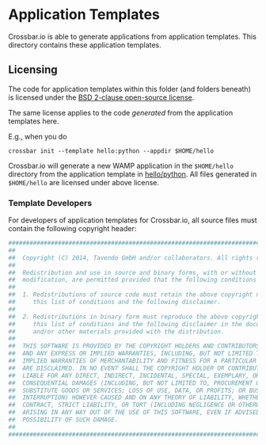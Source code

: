 # Application Templates

Crossbar.io is able to generate applications from application templates. This directory
contains these application templates.

## Licensing

The code for application templates within this folder (and folders beneath) is licensed under the [BSD 2-clause open-source license](http://opensource.org/licenses/BSD-2-Clause).

The same license applies to the code *generated* from the application templates here.

E.g., when you do

	crossbar init --template hello:python --appdir $HOME/hello

Crossbar.io will generate a new WAMP application in the `$HOME/hello` directory from the application template in [hello/python](hello/python). All files generated in `$HOME/hello` are licensed under above license.

### Template Developers

For developers of application templates for Crossbar.io, all source files must contain the following copyright header:

```python
###############################################################################
##
##  Copyright (C) 2014, Tavendo GmbH and/or collaborators. All rights reserved.
## 
##  Redistribution and use in source and binary forms, with or without
##  modification, are permitted provided that the following conditions are met:
## 
##  1. Redistributions of source code must retain the above copyright notice,
##     this list of conditions and the following disclaimer.
## 
##  2. Redistributions in binary form must reproduce the above copyright notice,
##     this list of conditions and the following disclaimer in the documentation
##     and/or other materials provided with the distribution.
## 
##  THIS SOFTWARE IS PROVIDED BY THE COPYRIGHT HOLDERS AND CONTRIBUTORS "AS IS"
##  AND ANY EXPRESS OR IMPLIED WARRANTIES, INCLUDING, BUT NOT LIMITED TO, THE
##  IMPLIED WARRANTIES OF MERCHANTABILITY AND FITNESS FOR A PARTICULAR PURPOSE
##  ARE DISCLAIMED. IN NO EVENT SHALL THE COPYRIGHT HOLDER OR CONTRIBUTORS BE
##  LIABLE FOR ANY DIRECT, INDIRECT, INCIDENTAL, SPECIAL, EXEMPLARY, OR
##  CONSEQUENTIAL DAMAGES (INCLUDING, BUT NOT LIMITED TO, PROCUREMENT OF
##  SUBSTITUTE GOODS OR SERVICES; LOSS OF USE, DATA, OR PROFITS; OR BUSINESS
##  INTERRUPTION) HOWEVER CAUSED AND ON ANY THEORY OF LIABILITY, WHETHER IN
##  CONTRACT, STRICT LIABILITY, OR TORT (INCLUDING NEGLIGENCE OR OTHERWISE)
##  ARISING IN ANY WAY OUT OF THE USE OF THIS SOFTWARE, EVEN IF ADVISED OF THE
##  POSSIBILITY OF SUCH DAMAGE.
##
###############################################################################
```
